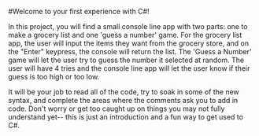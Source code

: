 #Welcome to your first experience with C#!

In this project, you will find a small console line app with two parts: one to make a grocery list and one 'guess a number' game. For the grocery list app, the user will input the items they want from the grocery store, and on the "Enter" keypress, the console will return the list. The 'Guess a Number' game will let the user try to guess the number it selected at random. The user will have 4 tries and the console line app will let the user know if their guess is too high or too low.

It will be your job to read all of the code, try to soak in some of the new syntax, and complete the areas where the comments ask you to add in code. Don't worry or get too caught up on things you may not fully understand yet-- this is just an introduction and a fun way to get used to C#.
